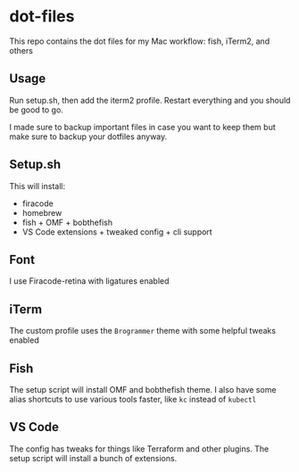 # dot-files

This repo contains the dot files for my Mac workflow: fish, iTerm2, and others

## Usage
Run setup.sh, then add the iterm2 profile. Restart everything and you should be good to go. 

I made sure to backup important files in case you want to keep them but make sure to backup your dotfiles anyway.

## Setup.sh
This will install:
* firacode
* homebrew
* fish + OMF + bobthefish
* VS Code extensions + tweaked config + cli support

## Font
I use Firacode-retina with ligatures enabled

## iTerm
The custom profile uses the `Brogrammer` theme with some helpful tweaks enabled

## Fish
The setup script will install OMF and bobthefish theme. I also have some alias shortcuts to use various tools faster, like `kc` instead of `kubectl`

## VS Code
The config has tweaks for things like Terraform and other plugins. The setup script will install a bunch of extensions.
